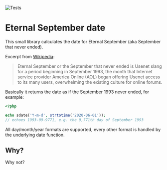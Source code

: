 ![Tests](https://github.com/RikudouSage/sdate/workflows/Run%20Tests/badge.svg)

# Eternal September date

This small library calculates the date for Eternal September (aka September that never ended).

Excerpt from [Wikipedia](https://en.wikipedia.org/wiki/Eternal_September):

> Eternal September or the September that never ended is Usenet slang for a period beginning in September 1993,
> the month that Internet service provider America Online (AOL) began offering Usenet access to its many users,
> overwhelming the existing culture for online forums. 

Basically it returns the date as if the September 1993 never ended, for example:

```php
<?php

echo sdate('Y-m-d', strtotime('2020-06-01'));
// echoes 1993-09-9771, e.g. the 9,771th day of September 1993
```

All day/month/year formats are supported, every other format is handled by the underlying date function.

## Why?

Why not?
